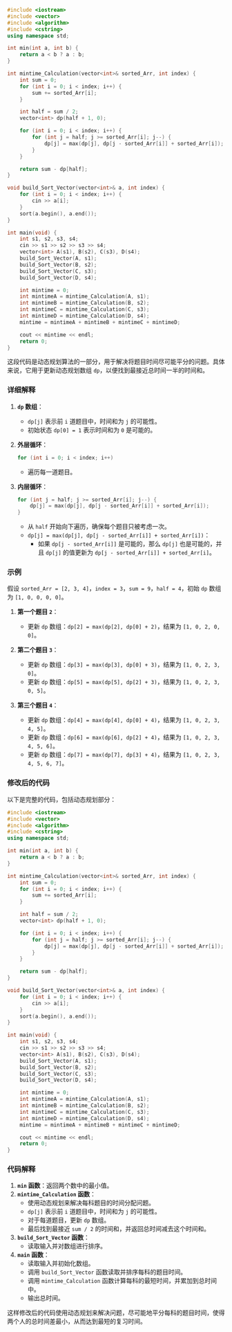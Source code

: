 ```cpp
#include <iostream>
#include <vector>
#include <algorithm>
#include <cstring>
using namespace std;

int min(int a, int b) {
    return a < b ? a : b;
}

int mintime_Calculation(vector<int>& sorted_Arr, int index) {
    int sum = 0;
    for (int i = 0; i < index; i++) {
        sum += sorted_Arr[i];
    }

    int half = sum / 2;
    vector<int> dp(half + 1, 0);

    for (int i = 0; i < index; i++) {
        for (int j = half; j >= sorted_Arr[i]; j--) {
            dp[j] = max(dp[j], dp[j - sorted_Arr[i]] + sorted_Arr[i]);
        }
    }

    return sum - dp[half];
}

void build_Sort_Vector(vector<int>& a, int index) {
    for (int i = 0; i < index; i++) {
        cin >> a[i];
    }
    sort(a.begin(), a.end());
}

int main(void) {
    int s1, s2, s3, s4;
    cin >> s1 >> s2 >> s3 >> s4;
    vector<int> A(s1), B(s2), C(s3), D(s4);
    build_Sort_Vector(A, s1);
    build_Sort_Vector(B, s2);
    build_Sort_Vector(C, s3);
    build_Sort_Vector(D, s4);

    int mintime = 0;
    int mintimeA = mintime_Calculation(A, s1);
    int mintimeB = mintime_Calculation(B, s2);
    int mintimeC = mintime_Calculation(C, s3);
    int mintimeD = mintime_Calculation(D, s4);
    mintime = mintimeA + mintimeB + mintimeC + mintimeD;

    cout << mintime << endl;
    return 0;
}
```
这段代码是动态规划算法的一部分，用于解决将题目时间尽可能平分的问题。具体来说，它用于更新动态规划数组 `dp`，以便找到最接近总时间一半的时间和。

### 详细解释
1. **`dp` 数组**：
   - `dp[j]` 表示前 `i` 道题目中，时间和为 `j` 的可能性。
   - 初始状态 `dp[0] = 1` 表示时间和为 `0` 是可能的。

2. **外层循环**：
   ```cpp
   for (int i = 0; i < index; i++) 
   ```
   - 遍历每一道题目。

3. **内层循环**：
   ```cpp
   for (int j = half; j >= sorted_Arr[i]; j--) {
       dp[j] = max(dp[j], dp[j - sorted_Arr[i]] + sorted_Arr[i]);
   }
   ```
   - 从 `half` 开始向下遍历，确保每个题目只被考虑一次。
   - `dp[j] = max(dp[j], dp[j - sorted_Arr[i]] + sorted_Arr[i])`：
     - 如果 `dp[j - sorted_Arr[i]]` 是可能的，那么 `dp[j]` 也是可能的，并且 `dp[j]` 的值更新为 `dp[j - sorted_Arr[i]] + sorted_Arr[i]`。

### 示例
假设 `sorted_Arr = [2, 3, 4]`，`index = 3`，`sum = 9`，`half = 4`，初始 `dp` 数组为 `[1, 0, 0, 0, 0]`。

1. **第一个题目 `2`**：
   - 更新 `dp` 数组：`dp[2] = max(dp[2], dp[0] + 2)`，结果为 `[1, 0, 2, 0, 0]`。

2. **第二个题目 `3`**：
   - 更新 `dp` 数组：`dp[3] = max(dp[3], dp[0] + 3)`，结果为 `[1, 0, 2, 3, 0]`。
   - 更新 `dp` 数组：`dp[5] = max(dp[5], dp[2] + 3)`，结果为 `[1, 0, 2, 3, 0, 5]`。

3. **第三个题目 `4`**：
   - 更新 `dp` 数组：`dp[4] = max(dp[4], dp[0] + 4)`，结果为 `[1, 0, 2, 3, 4, 5]`。
   - 更新 `dp` 数组：`dp[6] = max(dp[6], dp[2] + 4)`，结果为 `[1, 0, 2, 3, 4, 5, 6]`。
   - 更新 `dp` 数组：`dp[7] = max(dp[7], dp[3] + 4)`，结果为 `[1, 0, 2, 3, 4, 5, 6, 7]`。

### 修改后的代码
以下是完整的代码，包括动态规划部分：

```cpp
#include <iostream>
#include <vector>
#include <algorithm>
#include <cstring>
using namespace std;

int min(int a, int b) {
    return a < b ? a : b;
}

int mintime_Calculation(vector<int>& sorted_Arr, int index) {
    int sum = 0;
    for (int i = 0; i < index; i++) {
        sum += sorted_Arr[i];
    }

    int half = sum / 2;
    vector<int> dp(half + 1, 0);

    for (int i = 0; i < index; i++) {
        for (int j = half; j >= sorted_Arr[i]; j--) {
            dp[j] = max(dp[j], dp[j - sorted_Arr[i]] + sorted_Arr[i]);
        }
    }

    return sum - dp[half];
}

void build_Sort_Vector(vector<int>& a, int index) {
    for (int i = 0; i < index; i++) {
        cin >> a[i];
    }
    sort(a.begin(), a.end());
}

int main(void) {
    int s1, s2, s3, s4;
    cin >> s1 >> s2 >> s3 >> s4;
    vector<int> A(s1), B(s2), C(s3), D(s4);
    build_Sort_Vector(A, s1);
    build_Sort_Vector(B, s2);
    build_Sort_Vector(C, s3);
    build_Sort_Vector(D, s4);

    int mintime = 0;
    int mintimeA = mintime_Calculation(A, s1);
    int mintimeB = mintime_Calculation(B, s2);
    int mintimeC = mintime_Calculation(C, s3);
    int mintimeD = mintime_Calculation(D, s4);
    mintime = mintimeA + mintimeB + mintimeC + mintimeD;

    cout << mintime << endl;
    return 0;
}
```

### 代码解释
1. **`min` 函数**：返回两个数中的最小值。
2. **`mintime_Calculation` 函数**：
   - 使用动态规划来解决每科题目的时间分配问题。
   - `dp[j]` 表示前 `i` 道题目中，时间和为 `j` 的可能性。
   - 对于每道题目，更新 `dp` 数组。
   - 最后找到最接近 `sum / 2` 的时间和，并返回总时间减去这个时间和。
3. **`build_Sort_Vector` 函数**：
   - 读取输入并对数组进行排序。
4. **`main` 函数**：
   - 读取输入并初始化数组。
   - 调用 `build_Sort_Vector` 函数读取并排序每科的题目时间。
   - 调用 `mintime_Calculation` 函数计算每科的最短时间，并累加到总时间中。
   - 输出总时间。

这样修改后的代码使用动态规划来解决问题，尽可能地平分每科的题目时间，使得两个人的总时间差最小，从而达到最短的复习时间。
